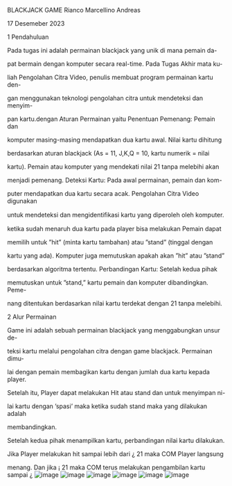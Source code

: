 
BLACKJACK GAME
Rianco Marcellino Andreas

17 Desemeber 2023

1 Pendahuluan

Pada tugas ini adalah permainan blackjack yang unik di mana pemain da-

pat bermain dengan komputer secara real-time. Pada Tugas Akhir mata ku-

liah Pengolahan Citra Video, penulis membuat program permainan kartu den-

gan menggunakan teknologi pengolahan citra untuk mendeteksi dan menyim-

pan kartu.dengan Aturan Permainan yaitu Penentuan Pemenang: Pemain dan

komputer masing-masing mendapatkan dua kartu awal. Nilai kartu dihitung

berdasarkan aturan blackjack (As = 11, J,K,Q = 10, kartu numerik = nilai

kartu). Pemain atau komputer yang mendekati nilai 21 tanpa melebihi akan

menjadi pemenang. Deteksi Kartu: Pada awal permainan, pemain dan kom-

puter mendapatkan dua kartu secara acak. Pengolahan Citra Video digunakan

untuk mendeteksi dan mengidentiﬁkasi kartu yang diperoleh oleh komputer.

ketika sudah menaruh dua kartu pada player bisa melakukan Pemain dapat

memilih untuk ”hit” (minta kartu tambahan) atau ”stand” (tinggal dengan

kartu yang ada). Komputer juga memutuskan apakah akan ”hit” atau ”stand”

berdasarkan algoritma tertentu. Perbandingan Kartu: Setelah kedua pihak

memutuskan untuk ”stand,” kartu pemain dan komputer dibandingkan. Peme-

nang ditentukan berdasarkan nilai kartu terdekat dengan 21 tanpa melebihi.

2 Alur Permainan

Game ini adalah sebuah permainan blackjack yang menggabungkan unsur de-

teksi kartu melalui pengolahan citra dengan game blackjack. Permainan dimu-

lai dengan pemain membagikan kartu dengan jumlah dua kartu kepada player.

Setelah itu, Player dapat melakukan Hit atau stand dan untuk menyimpan ni-

lai kartu dengan ’spasi’ maka ketika sudah stand maka yang dilakukan adalah

membandingkan.

Setelah kedua pihak menampilkan kartu, perbandingan nilai kartu dilakukan.

Jika Player melakukan hit sampai lebih dari ¿ 21 maka COM Player langsung

menang. Dan jika ¡ 21 maka COM terus melakukan pengambilan kartu sampai ¿
![image](https://github.com/marcelaritonang/DetectionCard_OPENCV/assets/62584017/46de7b7c-36b5-458d-9768-529a13e3b50d)
![image](https://github.com/marcelaritonang/DetectionCard_OPENCV/assets/62584017/ccda650c-95c3-47a3-ac38-585eb7897b47)
![image](https://github.com/marcelaritonang/DetectionCard_OPENCV/assets/62584017/a86da1c9-cf9e-4bf8-8b58-078e6c5de582)
![image](https://github.com/marcelaritonang/DetectionCard_OPENCV/assets/62584017/6bb628b2-79a8-414c-8179-ccf6eb781170)
![image](https://github.com/marcelaritonang/DetectionCard_OPENCV/assets/62584017/51348ba2-2c96-462f-ba20-5a0d65c083d1)
![image](https://github.com/marcelaritonang/DetectionCard_OPENCV/assets/62584017/f971a835-bc39-44b5-94b4-24209fabd3dd)<a name="br1"></a> 


